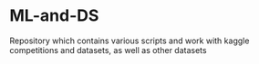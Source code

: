 # ML-and-DS
Repository which contains various scripts and work with kaggle competitions and datasets, as well as other datasets
